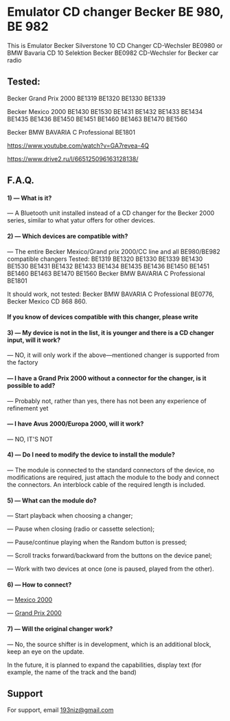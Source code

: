 
# Emulator CD changer Becker BE 980, BE 982

This is Emulator Becker Silverstone 10 CD Changer CD-Wechsler BE0980 or BMW Bavaria CD 10 Selektion Becker BE0982 CD-Wechsler for Becker car radio
 
## Tested:

  Becker Grand Prix 2000 BE1319 BE1320 BE1330 BE1339 
  
  Becker Mexico 2000 BE1430 BE1530 BE1431 BE1432 BE1433 BE1434 BE1435 BE1436 BE1450 BE1451 BE1460 BE1463 BE1470 BE1560
  
  Becker BMW BAVARIA C Professional BE1801


  https://www.youtube.com/watch?v=GA7revea-4Q

  https://www.drive2.ru/l/665125096163128138/



## F.A.Q.


#### 1) — What is it?
— A Bluetooth unit installed instead of a CD changer for the Becker 2000 series, similar to what yatur offers for other devices.

#### 2) — Which devices are compatible with?
— The entire Becker Mexico/Grand prix 2000/CC line and all BE980/BE982 compatible changers
Tested: BE1319 BE1320 BE1330 BE1339 BE1430 BE1530 BE1431 BE1432 BE1433 BE1434 BE1435 BE1436 BE1450 BE1451 BE1460 BE1463 BE1470 BE1560
Becker BMW BAVARIA C Professional BE1801

It should work, not tested: Becker BMW BAVARIA C Professional BE0776, Becker Mexico CD 868 860.

#### If you know of devices compatible with this changer, please write

#### 3) — My device is not in the list, it is younger and there is a CD changer input, will it work?
— NO, it will only work if the above—mentioned changer is supported from the factory

#### — I have a Grand Prix 2000 without a connector for the changer, is it possible to add?
— Probably not, rather than yes, there has not been any experience of refinement yet
#### — I have Avus 2000/Europa 2000, will it work?
— NO, IT'S NOT

#### 4) — Do I need to modify the device to install the module?
— The module is connected to the standard connectors of the device, no modifications are required, just attach the module to the body and connect the connectors. An interblock cable of the required length is included.

#### 5) — What can the module do?
— Start playback when choosing a changer;

— Pause when closing (radio or cassette selection);

— Pause/continue playing when the Random button is pressed;

— Scroll tracks forward/backward from the buttons on the device panel;

— Work with two devices at once (one is paused, played from the other).

#### 6) — How to connect?
— [Mexico 2000](https://www.drive2.ru/l/675409103295616189/)

— [Grand Prix 2000](https://www.drive2.ru/l/675406354516567265/)

#### 7) — Will the original changer work?
— No, the source shifter is in development, which is an additional block, keep an eye on the update.

In the future, it is planned to expand the capabilities, display text (for example, the name of the track and the band)



## Support

For support, email 193niz@gmail.com